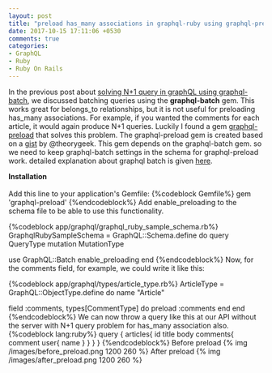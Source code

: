 ```yaml
---
layout: post
title: "preload has_many associations in graphql-ruby using graphql-preload"
date: 2017-10-15 17:11:06 +0530
comments: true
categories:
- GraphQL
- Ruby
- Ruby On Rails
---
```


<div class='post'>
  <div dir="ltr" style="text-align: left;" trbidi="on">
<p>In the previous post about <a href='http://tech.eshaiju.in/blog/2017/05/09/solving-n-plus-1-query-in-graphql-using-graphql-batch/'>solving N+1 query in graphQL using graphql-batch</a>, we discussed batching queries using the <strong> graphql-batch</strong> gem. This works great for belongs_to relationships, but it is not useful for preloading has_many associations. For example, if you wanted the comments for each article, it would again produce N+1 queries. Luckily I found a gem <a href='https://github.com/ConsultingMD/graphql-preload'> graphql-preload</a> that solves this problem. The graphql-preload gem is created based on a <a href='https://gist.github.com/theorygeek/a1a59a2bf9c59e4b3706ac68d12c8434'>gist</a> by @theorygeek. This gem depends on the graphql-batch gem. so we need to keep graphql-batch settings in the schema for graphql-preload work. detailed explanation about graphql batch is given <a href='http://tech.eshaiju.in/blog/2017/05/09/solving-n-plus-1-query-in-graphql-using-graphql-batch'>here</a>.
</p>
<strong>Installation</strong>
<br/><br/>
Add this line to your application's Gemfile:
{%codeblock Gemfile%}
gem 'graphql-preload'
{%endcodeblock%}
Add enable_preloading to the schema file to be able to use this functionality.

{%codeblock app/graphql/graphql_ruby_sample_schema.rb%}
GraphqlRubySampleSchema = GraphQL::Schema.define do
  query QueryType
  mutation MutationType

  use GraphQL::Batch
  enable_preloading
end
{%endcodeblock%}
Now, for the comments field, for example, we could write it like this:

{%codeblock app/graphql/types/article_type.rb%}
ArticleType = GraphQL::ObjectType.define do
  name "Article"

  field :comments, types[CommentType] do
    preload :comments
  end
end
{%endcodeblock%}
We can now throw a query like this at our API without the server with N+1 query problem for has_many association also.
{%codeblock lang:ruby%}
query {
  articles{
    id
    title
    body
    comments{
      comment
      user{
        name
      }
    }
  }
}
{%endcodeblock%}
Before preload
{% img /images/before_preload.png 1200 260 %}
After preload
{% img /images/after_preload.png 1200 260 %}
  </div>
</div>
